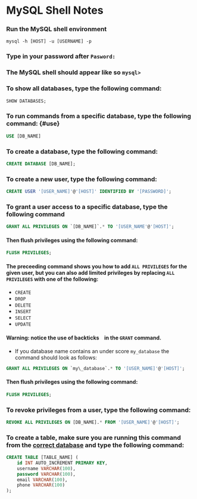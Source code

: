 # MySQL Shell Notes

### Run the MySQL shell environment

```shell
mysql -h [HOST] -u [USERNAME] -p
```
### Type in your password after `Pasword: `

### The MySQL shell should appear like so `mysql> `

### To show all databases, type the following command:

```sql
SHOW DATABASES;
```

### To run commands from a specific database, type the following command: {#use}

```sql
USE [DB_NAME]
```

### To create a database, type the following command:

```sql
CREATE DATABASE [DB_NAME];
```

### To create a new user, type the following command:

```sql
CREATE USER '[USER_NAME]'@'[HOST]' IDENTIFIED BY '[PASSWORD]';
```

### To grant a user access to a specific database, type the following command

```sql
GRANT ALL PRIVILEGES ON `[DB_NAME]`.* TO '[USER_NAME'@'[HOST]';
```

#### Then flush privileges using the following command:

```sql
FLUSH PRIVILEGES;
```

#### The preceeding command shows you how to add `ALL PRIVILEGES` for the given user, but you can also add limited privileges by replacing `ALL PRIVILEGES` with one of the following:
* `CREATE`
* `DROP`
* `DELETE`
* `INSERT`
* `SELECT`
* `UPDATE`

#### Warning: notice the use of backticks ` ` in the `GRANT` command.
* If you database name contains an under score `my_database` the command should look as follows:

```sql
GRANT ALL PRIVILEGES ON `my\_database`.* TO '[USER_NAME]'@'[HOST]';
```

#### Then flush privileges using the following command:

```sql
FLUSH PRIVILEGES;
```

### To revoke privileges from a user, type the following command:

```sql
REVOKE ALL PRIVILEGES ON [DB_NAME].* FROM '[USER_NAME]'@'[HOST]';
```

### To create a table, make sure you are running this command from the [correct database](#use) and type the following command:

```sql
CREATE TABLE [TABLE_NAME] (
	id INT AUTO_INCREMENT PRIMARY KEY,
	username VARCHAR(100),
	password VARCHAR(100),
	email VARCHAR(100),
	phone VARCHAR(100)
);
```